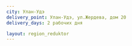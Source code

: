 ```yaml
---
city: Улан-Удэ
delivery_point: Улан-Удэ, ул.Жердева, дом 20
delivery_days: 2 рабочих дня

layout: region_reduktor
---
```

